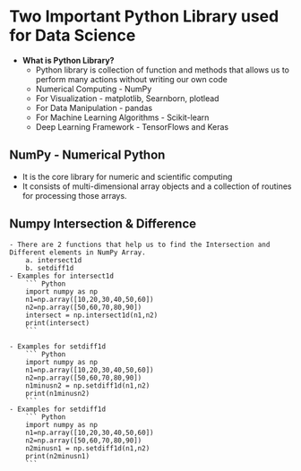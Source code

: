 # **Two Important Python Library used for Data Science**
- **What is Python Library?**
    - Python library is collection of function and methods that allows us to perform many actions without writing our own code
    - Numerical Computing - NumPy
    - For Visualization - matplotlib, Searnborn, plotlead
    - For Data Manipulation - pandas
    - For Machine Learning Algorithms - Scikit-learn
    - Deep Learning Framework - TensorFlows and Keras

## **NumPy - Numerical Python**
- It is the core library for numeric and scientific computing
- It consists of multi-dimensional array objects and a collection of routines for processing those arrays.

## **Numpy Intersection & Difference**
    - There are 2 functions that help us to find the Intersection and Different elements in NumPy Array.  
        a. intersect1d
        b. setdiff1d
    - Examples for intersect1d
        ``` Python
        import numpy as np
        n1=np.array([10,20,30,40,50,60])
        n2=np.array([50,60,70,80,90])
        intersect = np.intersect1d(n1,n2)
        print(intersect)
        ```

    - Examples for setdiff1d
        ``` Python
        import numpy as np
        n1=np.array([10,20,30,40,50,60])
        n2=np.array([50,60,70,80,90])
        n1minusn2 = np.setdiff1d(n1,n2)
        print(n1minusn2)
        ```
    - Examples for setdiff1d
        ``` Python
        import numpy as np
        n1=np.array([10,20,30,40,50,60])
        n2=np.array([50,60,70,80,90])
        n2minusn1 = np.setdiff1d(n1,n2)
        print(n2minusn1)
        ```